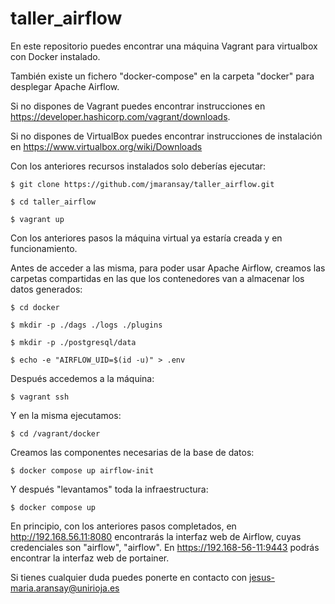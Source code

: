 # taller_airflow

En este repositorio puedes encontrar una máquina Vagrant para virtualbox con Docker instalado.

También existe un fichero "docker-compose" en la carpeta "docker" para desplegar Apache Airflow. 

Si no dispones de Vagrant puedes encontrar instrucciones en https://developer.hashicorp.com/vagrant/downloads.

Si no dispones de VirtualBox puedes encontrar instrucciones de instalación en https://www.virtualbox.org/wiki/Downloads

Con los anteriores recursos instalados solo deberías ejecutar:

    $ git clone https://github.com/jmaransay/taller_airflow.git

    $ cd taller_airflow

    $ vagrant up

Con los anteriores pasos la máquina virtual ya estaría creada y en funcionamiento.

Antes de acceder a las misma, para poder usar Apache Airflow, creamos las carpetas compartidas en las que los contenedores van a almacenar los datos generados:

    $ cd docker
    
    $ mkdir -p ./dags ./logs ./plugins
 
    $ mkdir -p ./postgresql/data
    
    $ echo -e "AIRFLOW_UID=$(id -u)" > .env

Después accedemos a la máquina:

    $ vagrant ssh

Y en la misma ejecutamos:

    $ cd /vagrant/docker

Creamos las componentes necesarias de la base de datos:

    $ docker compose up airflow-init

Y después "levantamos" toda la infraestructura:

    $ docker compose up

En principio, con los anteriores pasos completados, en http://192.168.56.11:8080 encontrarás la interfaz web de Airflow, cuyas credenciales son "airflow", "airflow". En https://192.168-56-11:9443 podrás encontrar la interfaz web de portainer.

Si tienes cualquier duda puedes ponerte en contacto con jesus-maria.aransay@unirioja.es
